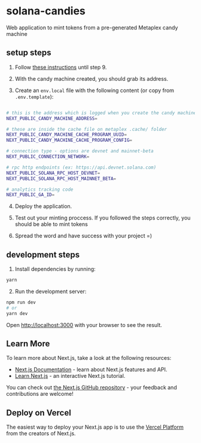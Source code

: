 # solana-candies

Web application to mint tokens from a pre-generated Metaplex candy machine

## setup steps

1. Follow [these instructions](https://threadreaderapp.com/thread/1433816437525659658.html) until step 9.

2. With the candy machine created, you should grab its address.

3. Create an `env.local` file with the following content (or copy from `.env.template`):

```bash

# this is the address which is logged when you create the candy machine
NEXT_PUBLIC_CANDY_MACHINE_ADDRESS=

# these are inside the cache file on metaplex .cache/ folder
NEXT_PUBLIC_CANDY_MACHINE_CACHE_PROGRAM_UUID=
NEXT_PUBLIC_CANDY_MACHINE_CACHE_PROGRAM_CONFIG=

# connection type - options are devnet and mainnet-beta
NEXT_PUBLIC_CONNECTION_NETWORK=

# rpc http endpoints (ex: https://api.devnet.solana.com)
NEXT_PUBLIC_SOLANA_RPC_HOST_DEVNET=
NEXT_PUBLIC_SOLANA_RPC_HOST_MAINNET_BETA=

# analytics tracking code
NEXT_PUBLIC_GA_ID=
```

4. Deploy the application.

5. Test out your minting proccess. If you followed the steps correctly, you should be able to mint tokens

6. Spread the word and have success with your project =)

## development steps

1. Install dependencies by running:

```bash
yarn
```

2. Run the development server:

```bash
npm run dev
# or
yarn dev
```

Open [http://localhost:3000](http://localhost:3000) with your browser to see the result.

## Learn More

To learn more about Next.js, take a look at the following resources:

- [Next.js Documentation](https://nextjs.org/docs) - learn about Next.js features and API.
- [Learn Next.js](https://nextjs.org/learn) - an interactive Next.js tutorial.

You can check out [the Next.js GitHub repository](https://github.com/vercel/next.js/) - your feedback and contributions are welcome!

## Deploy on Vercel

The easiest way to deploy your Next.js app is to use the [Vercel Platform](https://vercel.com/new?utm_medium=default-template&filter=next.js&utm_source=create-next-app&utm_campaign=create-next-app-readme) from the creators of Next.js.
